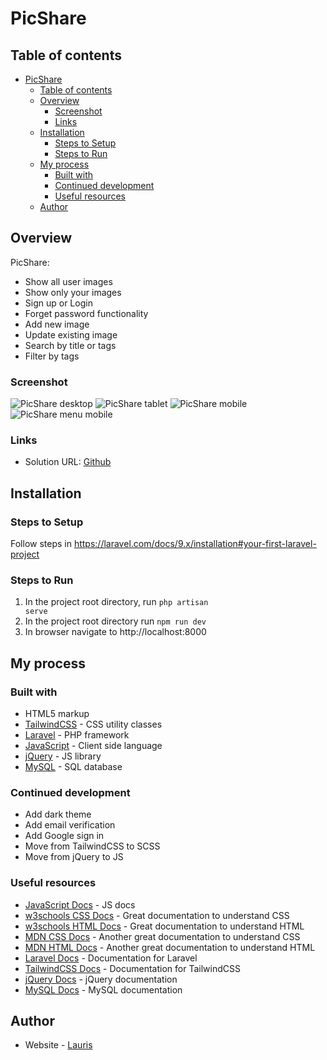 # PicShare

## Table of contents

- [PicShare](#picshare)
  - [Table of contents](#table-of-contents)
  - [Overview](#overview)
    - [Screenshot](#screenshot)
    - [Links](#links)
  - [Installation](#installation)
    - [Steps to Setup](#steps-to-setup)
    - [Steps to Run](#steps-to-run)
  - [My process](#my-process)
    - [Built with](#built-with)
    - [Continued development](#continued-development)
    - [Useful resources](#useful-resources)
  - [Author](#author)

## Overview

PicShare:

-   Show all user images
-   Show only your images
-   Sign up or Login
-   Forget password functionality
-   Add new image
-   Update existing image
-   Search by title or tags
-   Filter by tags

### Screenshot

![PicShare desktop](https://user-images.githubusercontent.com/85683069/193223608-51366e9f-9913-4221-b7ab-c16e7324cf10.png)
![PicShare tablet](https://user-images.githubusercontent.com/85683069/193223595-cba31774-f655-4159-b2a9-cf3d5b5fd9fa.png)
![PicShare mobile](https://user-images.githubusercontent.com/85683069/193223606-1c1e4369-1468-4a3b-8978-3816ccc25aca.jpg)
![PicShare menu mobile](https://user-images.githubusercontent.com/85683069/193223603-54a90111-cdf8-4bff-bf2c-828cff7a8e24.png)

### Links

-   Solution URL: [Github](https://github.com/lauriselvijs/pic-share)

## Installation

### Steps to Setup

Follow steps in https://laravel.com/docs/9.x/installation#your-first-laravel-project

### Steps to Run

1. In the project root directory, run <code>php artisan serve</code>
2. In the project root directory run <code>npm run dev</code>
3. In browser navigate to http://localhost:8000

## My process

### Built with

-   HTML5 markup
-   [TailwindCSS](https://tailwindcss.com/) - CSS utility classes
-   [Laravel](https://laravel.com/) - PHP framework
-   [JavaScript](https://developer.mozilla.org/en-US/docs/Web/JavaScript) - Client side language
-   [jQuery](https://jquery.com/) - JS library
-   [MySQL](https://www.mysql.com/) - SQL database

### Continued development

-   Add dark theme
-   Add email verification
-   Add Google sign in
-   Move from TailwindCSS to SCSS
-   Move from jQuery to JS

### Useful resources

-   [JavaScript Docs](https://developer.mozilla.org/en-US/docs/Web/JavaScript) - JS docs
-   [w3schools CSS Docs](https://www.w3schools.com/css/default.asp) - Great documentation to understand CSS
-   [w3schools HTML Docs](https://www.w3schools.com/html/default.asp) - Great documentation to understand HTML
-   [MDN CSS Docs](https://developer.mozilla.org/en-US/docs/Web/CSS) - Another great documentation to understand CSS
-   [MDN HTML Docs](https://developer.mozilla.org/en-US/docs/Web/HTML) - Another great documentation to understand HTML
-   [Laravel Docs](https://laravel.com/docs/9.x) - Documentation for Laravel
-   [TailwindCSS Docs](https://tailwindcss.com/docs/installation) - Documentation for TailwindCSS
-   [jQuery Docs](https://api.jquery.com/) - jQuery documentation
-   [MySQL Docs](https://www.mysql.com/) - MySQL documentation

## Author

-   Website - [Lauris](https://b2cf56-portfolio.netlify.app/projects)
